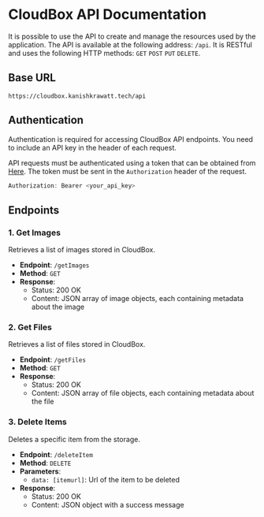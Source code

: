 # CloudBox API Documentation

It is possible to use the API to create and manage the resources used by the application. The API is available at the following address: `/api`.
It is RESTful and uses the following HTTP methods:
`GET` `POST` `PUT` `DELETE`.

## Base URL

`https://cloudbox.kanishkrawatt.tech/api`

## Authentication

Authentication is required for accessing CloudBox API endpoints. You need to include an API key in the header of each request.

API requests must be authenticated using a token that can be obtained from [Here](/profile). The token must be sent in the `Authorization` header of the request.

```js
Authorization: Bearer <your_api_key>
```

## Endpoints
### 1. **Get Images**

Retrieves a list of images stored in CloudBox.

- **Endpoint**: `/getImages`
- **Method**: `GET`
- **Response**:
  - Status: 200 OK
  - Content: JSON array of image objects, each containing metadata about the image

### 2. **Get Files**

Retrieves a list of files stored in CloudBox.

- **Endpoint**: `/getFiles`
- **Method**: `GET`
- **Response**:
  - Status: 200 OK
  - Content: JSON array of file objects, each containing metadata about the file

### 3. **Delete Items**

Deletes a specific item from the storage.

- **Endpoint**: `/deleteItem`
- **Method**: `DELETE`
- **Parameters**:
  - `data: [itemurl]`: Url of the item to be deleted
- **Response**:
  - Status: 200 OK
  - Content: JSON object with a success message

